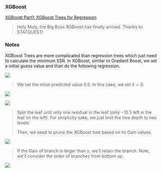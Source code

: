 ### XGBoost

[XGBoost Part1: XGBoost Trees for Regression](https://www.youtube.com/watch?v=OtD8wVaFm6E&feature=youtu.be)

>  Holy Moly, the Big Boss XGBoost has finally arrived. Thanks to STATQUEST!

### Notes

XGBoost Trees are more complicated than regression trees which just need to calculate the minimum SSR. In XGBoost, similar to Gradient Boost, we set a initial guess value and than do the following regression.

![](https://i.loli.net/2019/12/18/MKUuSFadLVnAsZm.png)

> We set the initial predicted value 0.5. In this case, we set $\lambda = 0$.

![](https://i.loli.net/2019/12/18/GSIM3pnABechrmK.png)

![](https://i.loli.net/2019/12/18/AgXn97fQWT23Cjt.png)

> Split the leaf until only one residual in the leaf (only $-10.5$ left in the leaf on the left). For simplicity sake, we just limit the tree depth to two levels.
>
> Then, we need to prune the XGBoost tree based on its Gain values.

![](https://i.loli.net/2019/12/18/pxct5z24hmIyqNX.png) 

> If the Gain of branch is larger than $\gamma$, we'll retain the branch. Note, we'll consider the order of branches from bottom up.

![](https://i.loli.net/2019/12/18/QYEKxWnd3MUwPGu.png)